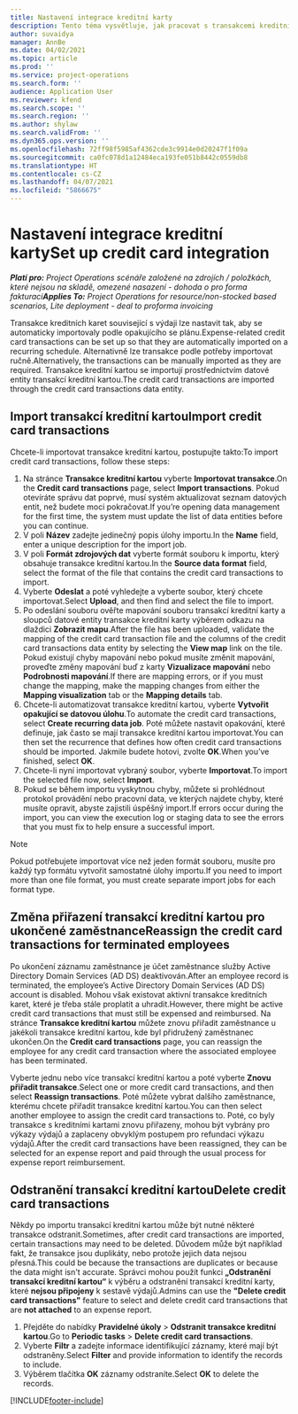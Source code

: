 ```yaml
---
title: Nastavení integrace kreditní karty
description: Tento téma vysvětluje, jak pracovat s transakcemi kreditních karet, které souvisejí s výdaji.
author: suvaidya
manager: AnnBe
ms.date: 04/02/2021
ms.topic: article
ms.prod: ''
ms.service: project-operations
ms.search.form: ''
audience: Application User
ms.reviewer: kfend
ms.search.scope: ''
ms.search.region: ''
ms.author: shylaw
ms.search.validFrom: ''
ms.dyn365.ops.version: ''
ms.openlocfilehash: 72ff98f5985af4362cde3c9914e0d20247f1f09a
ms.sourcegitcommit: ca0fc078d1a12484eca193fe051b8442c0559db8
ms.translationtype: HT
ms.contentlocale: cs-CZ
ms.lasthandoff: 04/07/2021
ms.locfileid: "5866675"
---
```

# <a name="set-up-credit-card-integration"></a><span data-ttu-id="f31db-103">Nastavení integrace kreditní karty</span><span class="sxs-lookup"><span data-stu-id="f31db-103">Set up credit card integration</span></span>

<span data-ttu-id="f31db-104">_**Platí pro:** Project Operations scénáře založené na zdrojích / položkách, které nejsou na skladě, omezené nasazení - dohoda o pro forma fakturaci_</span><span class="sxs-lookup"><span data-stu-id="f31db-104">_**Applies To:** Project Operations for resource/non-stocked based scenarios, Lite deployment - deal to proforma invoicing_</span></span>

<span data-ttu-id="f31db-105">Transakce kreditních karet související s výdaji lze nastavit tak, aby se automaticky importovaly podle opakujícího se plánu.</span><span class="sxs-lookup"><span data-stu-id="f31db-105">Expense-related credit card transactions can be set up so that they are automatically imported on a recurring schedule.</span></span> <span data-ttu-id="f31db-106">Alternativně lze transakce podle potřeby importovat ručně.</span><span class="sxs-lookup"><span data-stu-id="f31db-106">Alternatively, the transactions can be manually imported as they are required.</span></span> <span data-ttu-id="f31db-107">Transakce kreditní kartou se importují prostřednictvím datové entity transakcí kreditní kartou.</span><span class="sxs-lookup"><span data-stu-id="f31db-107">The credit card transactions are imported through the credit card transactions data entity.</span></span>

## <a name="import-credit-card-transactions"></a><span data-ttu-id="f31db-108">Import transakcí kreditní kartou</span><span class="sxs-lookup"><span data-stu-id="f31db-108">Import credit card transactions</span></span>

<span data-ttu-id="f31db-109">Chcete-li importovat transakce kreditní kartou, postupujte takto:</span><span class="sxs-lookup"><span data-stu-id="f31db-109">To import credit card transactions, follow these steps:</span></span>

1. <span data-ttu-id="f31db-110">Na stránce **Transakce kreditní kartou** vyberte **Importovat transakce**.</span><span class="sxs-lookup"><span data-stu-id="f31db-110">On the **Credit card transactions** page, select **Import transactions**.</span></span> <span data-ttu-id="f31db-111">Pokud otevíráte správu dat poprvé, musí systém aktualizovat seznam datových entit, než budete moci pokračovat.</span><span class="sxs-lookup"><span data-stu-id="f31db-111">If you’re opening data management for the first time, the system must update the list of data entities before you can continue.</span></span>
2. <span data-ttu-id="f31db-112">V poli **Název** zadejte jedinečný popis úlohy importu.</span><span class="sxs-lookup"><span data-stu-id="f31db-112">In the **Name** field, enter a unique description for the import job.</span></span>
3. <span data-ttu-id="f31db-113">V poli **Formát zdrojových dat** vyberte formát souboru k importu, který obsahuje transakce kreditní kartou.</span><span class="sxs-lookup"><span data-stu-id="f31db-113">In the **Source data format** field, select the format of the file that contains the credit card transactions to import.</span></span>
4. <span data-ttu-id="f31db-114">Vyberte **Odeslat** a poté vyhledejte a vyberte soubor, který chcete importovat.</span><span class="sxs-lookup"><span data-stu-id="f31db-114">Select **Upload**, and then find and select the file to import.</span></span>
5. <span data-ttu-id="f31db-115">Po odeslání souboru ověřte mapování souboru transakcí kreditní karty a sloupců datové entity transakce kreditní karty výběrem odkazu na dlaždici **Zobrazit mapu**.</span><span class="sxs-lookup"><span data-stu-id="f31db-115">After the file has been uploaded, validate the mapping of the credit card transaction file and the columns of the credit card transactions data entity by selecting the **View map** link on the tile.</span></span> <span data-ttu-id="f31db-116">Pokud existují chyby mapování nebo pokud musíte změnit mapování, proveďte změny mapování buď z karty **Vizualizace mapování** nebo **Podrobnosti mapování**.</span><span class="sxs-lookup"><span data-stu-id="f31db-116">If there are mapping errors, or if you must change the mapping, make the mapping changes from either the **Mapping visualization** tab or the **Mapping details** tab.</span></span>
6. <span data-ttu-id="f31db-117">Chcete-li automatizovat transakce kreditní kartou, vyberte **Vytvořit opakující se datovou úlohu**.</span><span class="sxs-lookup"><span data-stu-id="f31db-117">To automate the credit card transactions, select **Create recurring data job**.</span></span> <span data-ttu-id="f31db-118">Poté můžete nastavit opakování, které definuje, jak často se mají transakce kreditní kartou importovat.</span><span class="sxs-lookup"><span data-stu-id="f31db-118">You can then set the recurrence that defines how often credit card transactions should be imported.</span></span> <span data-ttu-id="f31db-119">Jakmile budete hotovi, zvolte **OK**.</span><span class="sxs-lookup"><span data-stu-id="f31db-119">When you’ve finished, select **OK**.</span></span>
7. <span data-ttu-id="f31db-120">Chcete-li nyní importovat vybraný soubor, vyberte **Importovat**.</span><span class="sxs-lookup"><span data-stu-id="f31db-120">To import the selected file now, select **Import**.</span></span>
8. <span data-ttu-id="f31db-121">Pokud se během importu vyskytnou chyby, můžete si prohlédnout protokol provádění nebo pracovní data, ve kterých najdete chyby, které musíte opravit, abyste zajistili úspěšný import.</span><span class="sxs-lookup"><span data-stu-id="f31db-121">If errors occur during the import, you can view the execution log or staging data to see the errors that you must fix to help ensure a successful import.</span></span>

> [!NOTE]
> <span data-ttu-id="f31db-122">Pokud potřebujete importovat více než jeden formát souboru, musíte pro každý typ formátu vytvořit samostatné úlohy importu.</span><span class="sxs-lookup"><span data-stu-id="f31db-122">If you need to import more than one file format, you must create separate import jobs for each format type.</span></span>

## <a name="reassign-the-credit-card-transactions-for-terminated-employees"></a><span data-ttu-id="f31db-123">Změna přiřazení transakcí kreditní kartou pro ukončené zaměstnance</span><span class="sxs-lookup"><span data-stu-id="f31db-123">Reassign the credit card transactions for terminated employees</span></span>

<span data-ttu-id="f31db-124">Po ukončení záznamu zaměstnance je účet zaměstnance služby Active Directory Domain Services (AD DS) deaktivován.</span><span class="sxs-lookup"><span data-stu-id="f31db-124">After an employee record is terminated, the employee’s Active Directory Domain Services (AD DS) account is disabled.</span></span> <span data-ttu-id="f31db-125">Mohou však existovat aktivní transakce kreditních karet, které je třeba stále proplatit a uhradit.</span><span class="sxs-lookup"><span data-stu-id="f31db-125">However, there might be active credit card transactions that must still be expensed and reimbursed.</span></span> <span data-ttu-id="f31db-126">Na stránce **Transakce kreditní kartou** můžete znovu přiřadit zaměstnance u jakékoli transakce kreditní kartou, kde byl přidružený zaměstnanec ukončen.</span><span class="sxs-lookup"><span data-stu-id="f31db-126">On the **Credit card transactions** page, you can reassign the employee for any credit card transaction where the associated employee has been terminated.</span></span>

<span data-ttu-id="f31db-127">Vyberte jednu nebo více transakcí kreditní kartou a poté vyberte **Znovu přiřadit transakce**.</span><span class="sxs-lookup"><span data-stu-id="f31db-127">Select one or more credit card transactions, and then select **Reassign transactions**.</span></span> <span data-ttu-id="f31db-128">Poté můžete vybrat dalšího zaměstnance, kterému chcete přiřadit transakce kreditní kartou.</span><span class="sxs-lookup"><span data-stu-id="f31db-128">You can then select another employee to assign the credit card transactions to.</span></span> <span data-ttu-id="f31db-129">Poté, co byly transakce s kreditními kartami znovu přiřazeny, mohou být vybrány pro výkazy výdajů a zaplaceny obvyklým postupem pro refundaci výkazu výdajů.</span><span class="sxs-lookup"><span data-stu-id="f31db-129">After the credit card transactions have been reassigned, they can be selected for an expense report and paid through the usual process for expense report reimbursement.</span></span>

## <a name="delete-credit-card-transactions"></a><span data-ttu-id="f31db-130">Odstranění transakcí kreditní kartou</span><span class="sxs-lookup"><span data-stu-id="f31db-130">Delete credit card transactions</span></span> 

<span data-ttu-id="f31db-131">Někdy po importu transakcí kreditní kartou může být nutné některé transakce odstranit.</span><span class="sxs-lookup"><span data-stu-id="f31db-131">Sometimes, after credit card transactions are imported, certain transactions may need to be deleted.</span></span> <span data-ttu-id="f31db-132">Důvodem může být například fakt, že transakce jsou duplikáty, nebo protože jejich data nejsou přesná.</span><span class="sxs-lookup"><span data-stu-id="f31db-132">This could be because the transactions are duplicates or because the data might isn't accurate.</span></span> <span data-ttu-id="f31db-133">Správci mohou použít funkci **„Odstranění transakcí kreditní kartou“** k výběru a odstranění transakcí kreditní karty, které **nejsou připojeny** k sestavě výdajů.</span><span class="sxs-lookup"><span data-stu-id="f31db-133">Admins can use the **"Delete credit card transactions"** feature to select and delete credit card transactions that are **not attached** to an expense report.</span></span> 

1. <span data-ttu-id="f31db-134">Přejděte do nabídky **Pravidelné úkoly** > **Odstranit transakce kreditní kartou**.</span><span class="sxs-lookup"><span data-stu-id="f31db-134">Go to **Periodic tasks** > **Delete credit card transactions**.</span></span>
2. <span data-ttu-id="f31db-135">Vyberte **Filtr** a zadejte informace identifikující záznamy, které mají být odstraněny.</span><span class="sxs-lookup"><span data-stu-id="f31db-135">Select **Filter** and provide information to identify the records to include.</span></span>
3. <span data-ttu-id="f31db-136">Výběrem tlačítka **OK** záznamy odstraníte.</span><span class="sxs-lookup"><span data-stu-id="f31db-136">Select **OK** to delete the records.</span></span> 

[!INCLUDE[footer-include](../includes/footer-banner.md)]
